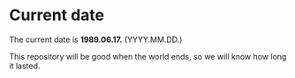 # Current date

The current date is **1989.06.17.** (YYYY.MM.DD.)

This repository will be good when the world ends, so we will know how long it lasted.